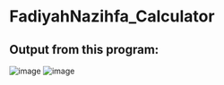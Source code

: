 # FadiyahNazihfa_Calculator
## Output from this program:
![image](https://github.com/fnazihfa/FadiyahNazihfa_Calculator/assets/89345978/287338de-c34c-460d-a0bc-855d12cc8ae0)
![image](https://github.com/fnazihfa/FadiyahNazihfa_Calculator/assets/89345978/34461c68-f954-42f5-a57c-fab6de903a23)
